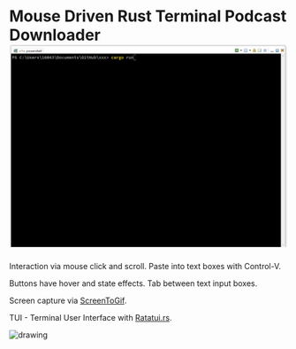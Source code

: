 










<a name="s"></a>
# Mouse Driven Rust Terminal Podcast Downloader ![](./src/images/Animation.gif)

Interaction via mouse click and scroll. Paste into text boxes with Control-V.

Buttons have hover and state effects. Tab between text input boxes.



Screen capture via [ScreenToGif](https://www.screentogif.com/).

TUI - Terminal User Interface with [Ratatui.rs](https://ratatui.rs/).

<img src="./src/misc/git-images/ratatui-run.gif" alt="drawing" width="800"/>


